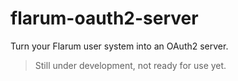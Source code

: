 # flarum-oauth2-server

Turn your Flarum user system into an OAuth2 server.

> Still under development, not ready for use yet.
